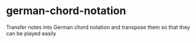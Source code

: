 # german-chord-notation
Transfer notes into German chord notation and transpose them so that they can be played easily
